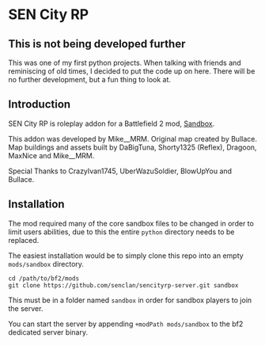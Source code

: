 # SEN City RP

## This is not being developed further

This was one of my first python projects. When talking with friends and
reminiscing of old times, I decided to put the code up on here. There will be
no further development, but a fun thing to look at.

## Introduction

SEN City RP is roleplay addon for a Battlefield 2 mod,
[Sandbox](http://sandboxmod.com).

This addon was developed by Mike__MRM. Original map created by Bullace. Map
buildings and assets built by DaBigTuna, Shorty1325 (Reflex), Dragoon, MaxNice
and Mike__MRM.

Special Thanks to CrazyIvan1745, UberWazuSoldier, BlowUpYou and Bullace.

## Installation

The mod required many of the core sandbox files to be changed in order to limit
users abilities, due to this the entire `python` directory needs to be replaced.

The easiest installation would be to simply clone this repo into an empty
`mods/sandbox` directory.

```
cd /path/to/bf2/mods
git clone https://github.com/senclan/sencityrp-server.git sandbox
```

This must be in a folder named `sandbox` in order for sandbox players to join
the server.

You can start the server by appending `+modPath mods/sandbox` to the bf2
dedicated server binary.


